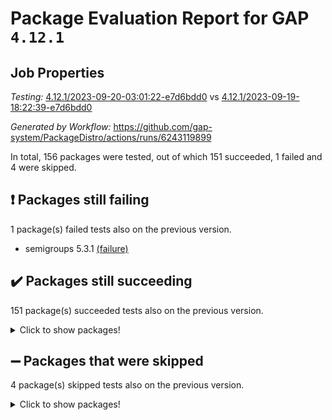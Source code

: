 # Package Evaluation Report for GAP `4.12.1`

## Job Properties

*Testing:* [4.12.1/2023-09-20-03:01:22-e7d6bdd0](https://github.com/gap-system/PackageDistro/blob/data/reports/4.12.1/2023-09-20-03:01:22-e7d6bdd0) vs [4.12.1/2023-09-19-18:22:39-e7d6bdd0](https://github.com/gap-system/PackageDistro/blob/data/reports/4.12.1/2023-09-19-18:22:39-e7d6bdd0)

*Generated by Workflow:* https://github.com/gap-system/PackageDistro/actions/runs/6243119899

In total, 156 packages were tested, out of which 151 succeeded, 1 failed and 4 were skipped.

## :exclamation: Packages still failing

1 package(s) failed tests also on the previous version.
- semigroups 5.3.1 [(failure)](https://github.com/gap-system/PackageDistro/actions/runs/6243119899/job/16948665607)

## :heavy_check_mark: Packages still succeeding

151 package(s) succeeded tests also on the previous version.
<details><summary>Click to show packages!</summary>

- 4ti2interface 2023.02-04 [(success)](https://github.com/gap-system/PackageDistro/actions/runs/6243119899/job/16948649170)
- ace 5.6.2 [(success)](https://github.com/gap-system/PackageDistro/actions/runs/6243119899/job/16948649280)
- aclib 1.3.2 [(success)](https://github.com/gap-system/PackageDistro/actions/runs/6243119899/job/16948649396)
- agt 0.3.1 [(success)](https://github.com/gap-system/PackageDistro/actions/runs/6243119899/job/16948649494)
- alnuth 3.2.1 [(success)](https://github.com/gap-system/PackageDistro/actions/runs/6243119899/job/16948649604)
- anupq 3.3.0 [(success)](https://github.com/gap-system/PackageDistro/actions/runs/6243119899/job/16948649700)
- atlasrep 2.1.7 [(success)](https://github.com/gap-system/PackageDistro/actions/runs/6243119899/job/16948651509)
- autodoc 2023.06.19 [(success)](https://github.com/gap-system/PackageDistro/actions/runs/6243119899/job/16948651671)
- automata 1.15 [(success)](https://github.com/gap-system/PackageDistro/actions/runs/6243119899/job/16948651791)
- automgrp 1.3.2 [(success)](https://github.com/gap-system/PackageDistro/actions/runs/6243119899/job/16948652946)
- autpgrp 1.11 [(success)](https://github.com/gap-system/PackageDistro/actions/runs/6243119899/job/16948653042)
- cap 2023.09-05 [(success)](https://github.com/gap-system/PackageDistro/actions/runs/6243119899/job/16948653166)
- caratinterface 2.3.5 [(success)](https://github.com/gap-system/PackageDistro/actions/runs/6243119899/job/16948653298)
- cddinterface 2022.11.01 [(success)](https://github.com/gap-system/PackageDistro/actions/runs/6243119899/job/16948653419)
- circle 1.6.6 [(success)](https://github.com/gap-system/PackageDistro/actions/runs/6243119899/job/16948653570)
- classicpres 1.22 [(success)](https://github.com/gap-system/PackageDistro/actions/runs/6243119899/job/16948653713)
- cohomolo 1.6.11 [(success)](https://github.com/gap-system/PackageDistro/actions/runs/6243119899/job/16948653833)
- congruence 1.2.5 [(success)](https://github.com/gap-system/PackageDistro/actions/runs/6243119899/job/16948653949)
- corelg 1.56 [(success)](https://github.com/gap-system/PackageDistro/actions/runs/6243119899/job/16948654071)
- crime 1.6 [(success)](https://github.com/gap-system/PackageDistro/actions/runs/6243119899/job/16948654207)
- crisp 1.4.6 [(success)](https://github.com/gap-system/PackageDistro/actions/runs/6243119899/job/16948654319)
- crypting 0.10.4 [(success)](https://github.com/gap-system/PackageDistro/actions/runs/6243119899/job/16948654441)
- cryst 4.1.26 [(success)](https://github.com/gap-system/PackageDistro/actions/runs/6243119899/job/16948654563)
- crystcat 1.1.10 [(success)](https://github.com/gap-system/PackageDistro/actions/runs/6243119899/job/16948654676)
- ctbllib 1.3.6 [(success)](https://github.com/gap-system/PackageDistro/actions/runs/6243119899/job/16948654777)
- cubefree 1.19 [(success)](https://github.com/gap-system/PackageDistro/actions/runs/6243119899/job/16948654939)
- curlinterface 2.3.2 [(success)](https://github.com/gap-system/PackageDistro/actions/runs/6243119899/job/16948655074)
- cvec 2.8.1 [(success)](https://github.com/gap-system/PackageDistro/actions/runs/6243119899/job/16948655197)
- datastructures 0.3.0 [(success)](https://github.com/gap-system/PackageDistro/actions/runs/6243119899/job/16948655342)
- deepthought 1.0.6 [(success)](https://github.com/gap-system/PackageDistro/actions/runs/6243119899/job/16948655460)
- design 1.8 [(success)](https://github.com/gap-system/PackageDistro/actions/runs/6243119899/job/16948655590)
- difsets 2.3.1 [(success)](https://github.com/gap-system/PackageDistro/actions/runs/6243119899/job/16948655730)
- digraphs 1.6.3 [(success)](https://github.com/gap-system/PackageDistro/actions/runs/6243119899/job/16948655862)
- edim 1.3.7 [(success)](https://github.com/gap-system/PackageDistro/actions/runs/6243119899/job/16948655985)
- example 4.3.4 [(success)](https://github.com/gap-system/PackageDistro/actions/runs/6243119899/job/16948656094)
- examplesforhomalg 2023.08-02 [(success)](https://github.com/gap-system/PackageDistro/actions/runs/6243119899/job/16948656211)
- factint 1.6.3 [(success)](https://github.com/gap-system/PackageDistro/actions/runs/6243119899/job/16948656305)
- ferret 1.0.9 [(success)](https://github.com/gap-system/PackageDistro/actions/runs/6243119899/job/16948656401)
- fga 1.5.0 [(success)](https://github.com/gap-system/PackageDistro/actions/runs/6243119899/job/16948656504)
- fining 1.5.6 [(success)](https://github.com/gap-system/PackageDistro/actions/runs/6243119899/job/16948656607)
- float 1.0.3 [(success)](https://github.com/gap-system/PackageDistro/actions/runs/6243119899/job/16948656708)
- format 1.4.3 [(success)](https://github.com/gap-system/PackageDistro/actions/runs/6243119899/job/16948656826)
- forms 1.2.9 [(success)](https://github.com/gap-system/PackageDistro/actions/runs/6243119899/job/16948656949)
- fplsa 1.2.6 [(success)](https://github.com/gap-system/PackageDistro/actions/runs/6243119899/job/16948657066)
- fr 2.4.12 [(success)](https://github.com/gap-system/PackageDistro/actions/runs/6243119899/job/16948657178)
- francy 2.0.3 [(success)](https://github.com/gap-system/PackageDistro/actions/runs/6243119899/job/16948657272)
- fwtree 1.3 [(success)](https://github.com/gap-system/PackageDistro/actions/runs/6243119899/job/16948657386)
- gapdoc 1.6.6 [(success)](https://github.com/gap-system/PackageDistro/actions/runs/6243119899/job/16948657484)
- gauss 2023.02-04 [(success)](https://github.com/gap-system/PackageDistro/actions/runs/6243119899/job/16948657609)
- gaussforhomalg 2023.08-01 [(success)](https://github.com/gap-system/PackageDistro/actions/runs/6243119899/job/16948657701)
- gbnp 1.0.5 [(success)](https://github.com/gap-system/PackageDistro/actions/runs/6243119899/job/16948657802)
- generalizedmorphismsforcap 2023.08-02 [(success)](https://github.com/gap-system/PackageDistro/actions/runs/6243119899/job/16948657895)
- genss 1.6.8 [(success)](https://github.com/gap-system/PackageDistro/actions/runs/6243119899/job/16948657996)
- gradedmodules 2023.08-01 [(success)](https://github.com/gap-system/PackageDistro/actions/runs/6243119899/job/16948658094)
- gradedringforhomalg 2023.08-01 [(success)](https://github.com/gap-system/PackageDistro/actions/runs/6243119899/job/16948658219)
- grape 4.9.0 [(success)](https://github.com/gap-system/PackageDistro/actions/runs/6243119899/job/16948658336)
- groupoids 1.73 [(success)](https://github.com/gap-system/PackageDistro/actions/runs/6243119899/job/16948658433)
- grpconst 2.6.4 [(success)](https://github.com/gap-system/PackageDistro/actions/runs/6243119899/job/16948658535)
- guarana 0.96.3 [(success)](https://github.com/gap-system/PackageDistro/actions/runs/6243119899/job/16948658655)
- guava 3.18 [(success)](https://github.com/gap-system/PackageDistro/actions/runs/6243119899/job/16948658761)
- hap 1.58 [(success)](https://github.com/gap-system/PackageDistro/actions/runs/6243119899/job/16948658844)
- hapcryst 0.1.15 [(success)](https://github.com/gap-system/PackageDistro/actions/runs/6243119899/job/16948658933)
- hecke 1.5.3 [(success)](https://github.com/gap-system/PackageDistro/actions/runs/6243119899/job/16948659025)
- help 3.5 [(success)](https://github.com/gap-system/PackageDistro/actions/runs/6243119899/job/16948659148)
- homalg 2023.08-02 [(success)](https://github.com/gap-system/PackageDistro/actions/runs/6243119899/job/16948659248)
- homalgtocas 2023.08-01 [(success)](https://github.com/gap-system/PackageDistro/actions/runs/6243119899/job/16948659356)
- idrel 2.45 [(success)](https://github.com/gap-system/PackageDistro/actions/runs/6243119899/job/16948659531)
- images 1.3.1 [(success)](https://github.com/gap-system/PackageDistro/actions/runs/6243119899/job/16948659722)
- intpic 0.3.0 [(success)](https://github.com/gap-system/PackageDistro/actions/runs/6243119899/job/16948659830)
- io 4.8.1 [(success)](https://github.com/gap-system/PackageDistro/actions/runs/6243119899/job/16948659958)
- io_forhomalg 2023.02-04 [(success)](https://github.com/gap-system/PackageDistro/actions/runs/6243119899/job/16948660060)
- irredsol 1.4.4 [(success)](https://github.com/gap-system/PackageDistro/actions/runs/6243119899/job/16948660165)
- json 2.1.1 [(success)](https://github.com/gap-system/PackageDistro/actions/runs/6243119899/job/16948660276)
- jupyterkernel 1.5.0 [(success)](https://github.com/gap-system/PackageDistro/actions/runs/6243119899/job/16948660379)
- jupyterviz 1.5.6 [(success)](https://github.com/gap-system/PackageDistro/actions/runs/6243119899/job/16948660473)
- kan 1.36 [(success)](https://github.com/gap-system/PackageDistro/actions/runs/6243119899/job/16948660562)
- kbmag 1.5.11 [(success)](https://github.com/gap-system/PackageDistro/actions/runs/6243119899/job/16948660663)
- laguna 3.9.6 [(success)](https://github.com/gap-system/PackageDistro/actions/runs/6243119899/job/16948660770)
- liealgdb 2.2.1 [(success)](https://github.com/gap-system/PackageDistro/actions/runs/6243119899/job/16948660864)
- liepring 2.8 [(success)](https://github.com/gap-system/PackageDistro/actions/runs/6243119899/job/16948660969)
- liering 2.4.2 [(success)](https://github.com/gap-system/PackageDistro/actions/runs/6243119899/job/16948661037)
- linearalgebraforcap 2023.09-01 [(success)](https://github.com/gap-system/PackageDistro/actions/runs/6243119899/job/16948661130)
- localizeringforhomalg 2023.08-02 [(success)](https://github.com/gap-system/PackageDistro/actions/runs/6243119899/job/16948661210)
- loops 3.4.3 [(success)](https://github.com/gap-system/PackageDistro/actions/runs/6243119899/job/16948661306)
- lpres 1.0.3 [(success)](https://github.com/gap-system/PackageDistro/actions/runs/6243119899/job/16948661408)
- majoranaalgebras 1.5.1 [(success)](https://github.com/gap-system/PackageDistro/actions/runs/6243119899/job/16948661520)
- mapclass 1.4.6 [(success)](https://github.com/gap-system/PackageDistro/actions/runs/6243119899/job/16948661606)
- matgrp 0.70 [(success)](https://github.com/gap-system/PackageDistro/actions/runs/6243119899/job/16948661703)
- matricesforhomalg 2023.08-02 [(success)](https://github.com/gap-system/PackageDistro/actions/runs/6243119899/job/16948661822)
- modisom 2.5.4 [(success)](https://github.com/gap-system/PackageDistro/actions/runs/6243119899/job/16948661922)
- modulepresentationsforcap 2023.09-01 [(success)](https://github.com/gap-system/PackageDistro/actions/runs/6243119899/job/16948662023)
- modules 2023.08-02 [(success)](https://github.com/gap-system/PackageDistro/actions/runs/6243119899/job/16948662135)
- monoidalcategories 2023.08-11 [(success)](https://github.com/gap-system/PackageDistro/actions/runs/6243119899/job/16948662279)
- nconvex 2022.09-01 [(success)](https://github.com/gap-system/PackageDistro/actions/runs/6243119899/job/16948662365)
- nilmat 1.4.2 [(success)](https://github.com/gap-system/PackageDistro/actions/runs/6243119899/job/16948662478)
- nock 1.5 [(success)](https://github.com/gap-system/PackageDistro/actions/runs/6243119899/job/16948662584)
- normalizinterface 1.3.6 [(success)](https://github.com/gap-system/PackageDistro/actions/runs/6243119899/job/16948662693)
- nq 2.5.10 [(success)](https://github.com/gap-system/PackageDistro/actions/runs/6243119899/job/16948662822)
- numericalsgps 1.3.1 [(success)](https://github.com/gap-system/PackageDistro/actions/runs/6243119899/job/16948662930)
- openmath 11.5.3 [(success)](https://github.com/gap-system/PackageDistro/actions/runs/6243119899/job/16948663037)
- orb 4.9.0 [(success)](https://github.com/gap-system/PackageDistro/actions/runs/6243119899/job/16948663169)
- packagemanager 1.4.1 [(success)](https://github.com/gap-system/PackageDistro/actions/runs/6243119899/job/16948663307)
- patternclass 2.4.3 [(success)](https://github.com/gap-system/PackageDistro/actions/runs/6243119899/job/16948663433)
- permut 2.0.4 [(success)](https://github.com/gap-system/PackageDistro/actions/runs/6243119899/job/16948663526)
- polenta 1.3.10 [(success)](https://github.com/gap-system/PackageDistro/actions/runs/6243119899/job/16948663644)
- polymaking 0.8.6 [(success)](https://github.com/gap-system/PackageDistro/actions/runs/6243119899/job/16948663740)
- primgrp 3.4.4 [(success)](https://github.com/gap-system/PackageDistro/actions/runs/6243119899/job/16948663868)
- profiling 2.5.4 [(success)](https://github.com/gap-system/PackageDistro/actions/runs/6243119899/job/16948663973)
- qpa 1.34 [(success)](https://github.com/gap-system/PackageDistro/actions/runs/6243119899/job/16948664073)
- quagroup 1.8.3 [(success)](https://github.com/gap-system/PackageDistro/actions/runs/6243119899/job/16948664273)
- radiroot 2.9 [(success)](https://github.com/gap-system/PackageDistro/actions/runs/6243119899/job/16948664408)
- rcwa 4.7.1 [(success)](https://github.com/gap-system/PackageDistro/actions/runs/6243119899/job/16948664492)
- rds 1.8 [(success)](https://github.com/gap-system/PackageDistro/actions/runs/6243119899/job/16948664600)
- recog 1.4.2 [(success)](https://github.com/gap-system/PackageDistro/actions/runs/6243119899/job/16948664698)
- repndecomp 1.3.0 [(success)](https://github.com/gap-system/PackageDistro/actions/runs/6243119899/job/16948664809)
- repsn 3.1.1 [(success)](https://github.com/gap-system/PackageDistro/actions/runs/6243119899/job/16948664914)
- resclasses 4.7.3 [(success)](https://github.com/gap-system/PackageDistro/actions/runs/6243119899/job/16948665061)
- ringsforhomalg 2023.08-02 [(success)](https://github.com/gap-system/PackageDistro/actions/runs/6243119899/job/16948665191)
- sco 2023.08-01 [(success)](https://github.com/gap-system/PackageDistro/actions/runs/6243119899/job/16948665343)
- scscp 2.4.1 [(success)](https://github.com/gap-system/PackageDistro/actions/runs/6243119899/job/16948665473)
- sglppow 2.3 [(success)](https://github.com/gap-system/PackageDistro/actions/runs/6243119899/job/16948665752)
- sgpviz 0.999.5 [(success)](https://github.com/gap-system/PackageDistro/actions/runs/6243119899/job/16948665856)
- simpcomp 2.1.14 [(success)](https://github.com/gap-system/PackageDistro/actions/runs/6243119899/job/16948665987)
- singular 2023.02.09 [(success)](https://github.com/gap-system/PackageDistro/actions/runs/6243119899/job/16948666107)
- sl2reps 1.1 [(success)](https://github.com/gap-system/PackageDistro/actions/runs/6243119899/job/16948666221)
- sla 1.5.3 [(success)](https://github.com/gap-system/PackageDistro/actions/runs/6243119899/job/16948666332)
- smallgrp 1.5.3 [(success)](https://github.com/gap-system/PackageDistro/actions/runs/6243119899/job/16948666460)
- smallsemi 0.6.13 [(success)](https://github.com/gap-system/PackageDistro/actions/runs/6243119899/job/16948666579)
- sonata 2.9.6 [(success)](https://github.com/gap-system/PackageDistro/actions/runs/6243119899/job/16948666690)
- sophus 1.27 [(success)](https://github.com/gap-system/PackageDistro/actions/runs/6243119899/job/16948666839)
- sotgrps 1.2 [(success)](https://github.com/gap-system/PackageDistro/actions/runs/6243119899/job/16948666961)
- spinsym 1.5.2 [(success)](https://github.com/gap-system/PackageDistro/actions/runs/6243119899/job/16948667088)
- standardff 1.0 [(success)](https://github.com/gap-system/PackageDistro/actions/runs/6243119899/job/16948667213)
- symbcompcc 1.3.2 [(success)](https://github.com/gap-system/PackageDistro/actions/runs/6243119899/job/16948667345)
- thelma 1.3 [(success)](https://github.com/gap-system/PackageDistro/actions/runs/6243119899/job/16948667462)
- tomlib 1.2.9 [(success)](https://github.com/gap-system/PackageDistro/actions/runs/6243119899/job/16948667579)
- toolsforhomalg 2023.07-01 [(success)](https://github.com/gap-system/PackageDistro/actions/runs/6243119899/job/16948667708)
- toric 1.9.5 [(success)](https://github.com/gap-system/PackageDistro/actions/runs/6243119899/job/16948667816)
- toricvarieties 2022.07.13 [(success)](https://github.com/gap-system/PackageDistro/actions/runs/6243119899/job/16948667934)
- transgrp 3.6.4 [(success)](https://github.com/gap-system/PackageDistro/actions/runs/6243119899/job/16948668033)
- ugaly 4.1.3 [(success)](https://github.com/gap-system/PackageDistro/actions/runs/6243119899/job/16948668123)
- unipot 1.5 [(success)](https://github.com/gap-system/PackageDistro/actions/runs/6243119899/job/16948668231)
- unitlib 4.2.0 [(success)](https://github.com/gap-system/PackageDistro/actions/runs/6243119899/job/16948668340)
- utils 0.84 [(success)](https://github.com/gap-system/PackageDistro/actions/runs/6243119899/job/16948668441)
- uuid 0.7 [(success)](https://github.com/gap-system/PackageDistro/actions/runs/6243119899/job/16948668544)
- walrus 0.9991 [(success)](https://github.com/gap-system/PackageDistro/actions/runs/6243119899/job/16948668665)
- wedderga 4.10.4 [(success)](https://github.com/gap-system/PackageDistro/actions/runs/6243119899/job/16948668758)
- xmod 2.91 [(success)](https://github.com/gap-system/PackageDistro/actions/runs/6243119899/job/16948668838)
- xmodalg 1.23 [(success)](https://github.com/gap-system/PackageDistro/actions/runs/6243119899/job/16948668925)
- yangbaxter 0.10.3 [(success)](https://github.com/gap-system/PackageDistro/actions/runs/6243119899/job/16948669022)
- zeromqinterface 0.14 [(success)](https://github.com/gap-system/PackageDistro/actions/runs/6243119899/job/16948669138)
</details>

## :heavy_minus_sign: Packages that were skipped

4 package(s) skipped tests also on the previous version.
<details><summary>Click to show packages!</summary>

- browse 1.8.21 [(skipped)](https://github.com/gap-system/PackageDistro/actions/runs/6243119899/job/16948040314)
- itc 1.5.1 [(skipped)](https://github.com/gap-system/PackageDistro/actions/runs/6243119899/job/16948040314)
- polycyclic 2.16 [(skipped)](https://github.com/gap-system/PackageDistro/actions/runs/6243119899/job/16948040314)
- xgap 4.31 [(skipped)](https://github.com/gap-system/PackageDistro/actions/runs/6243119899/job/16948040314)
</details>

